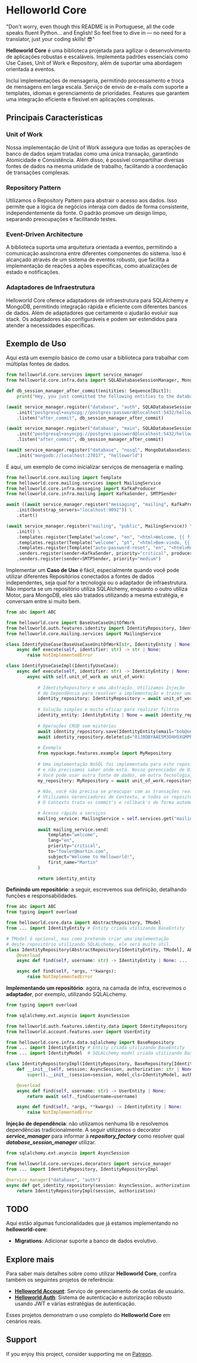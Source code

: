 # Helloworld Core

"Don't worry, even though this README is in Portuguese, all the code speaks fluent Python... and English! So feel free to dive in — no need for a translator, just your coding skills! 😎"

**Helloworld Core** é uma biblioteca projetada para agilizar o desenvolvimento de aplicações robustas e escaláveis. Implementa padrões essenciais como Use Cases, Unit of Work e Repository, além de suportar uma abordagem orientada a eventos.

Inclui implementações de mensageria, permitindo processamento e troca de mensagens em larga escala. Serviço de envio de e-mails com suporte a templates, idiomas e gerenciamento de prioridades. Features que garantem uma integração eficiente e flexível em aplicações complexas.


## Principais Características

### Unit of Work

Nossa implementação de Unit of Work assegura que todas as operações de banco de dados sejam tratadas como uma única transação, garantindo Atomicidade e Consistência. Além disso, é possível compartilhar diversas fontes de dados na mesma unidade de trabalho, facilitando a coordenação de transações complexas.

### Repository Pattern

Utilizamos o Repository Pattern para abstrair o acesso aos dados. Isso permite que a lógica de negócios interaja com dados de forma consistente, independentemente da fonte. O padrão promove um design limpo, separando preocupações e facilitando testes.

### Event-Driven Architecture

A biblioteca suporta uma arquitetura orientada a eventos, permitindo a comunicação assíncrona entre diferentes componentes do sistema. Isso é alcançado através de um sistema de eventos robusto, que facilita a implementação de reações a ações específicas, como atualizações de estado e notificações.

### Adaptadores de Infraestrutura

Helloworld Core oferece adaptadores de infraestrutura para SQLAlchemy e MongoDB, permitindo integração rápida e eficiente com diferentes bancos de dados. Além de adaptadores que certamente o ajudarão evoluir sua stack. Os adaptadores são configuráveis e podem ser estendidos para atender a necessidades específicas.

## Exemplo de Uso

Aqui está um exemplo básico de como usar a biblioteca para trabalhar com múltiplas fontes de dados.

```python
from helloworld.core.services import service_manager
from helloworld.core.infra.data import SQLADatabaseSessionManager, MongoDatabaseSessionManager

def db_session_manager_after_commit(enitities: Sequence[Dict]):
    print("Hey, you just committed the following entities to the database:", enitities)

(await service_manager.register("database", "auth", SQLADatabaseSessionManager))\
    .init("postgresql+asyncpg://postgres:password@localhost:5432/helloworld_auth")\
    .listen("after_commit", db_session_manager_after_commit)

(await service_manager.register("database", "main", SQLADatabaseSessionManager))\
    .init("postgresql+asyncpg://postgres:password@localhost:5432/helloworld")\
    .listen("after_commit", db_session_manager_after_commit)

(await service_manager.register("database", "nosql", MongoDatabaseSessionManager))\
    .init("mongodb://localhost:27017", "helloworld")
```

E aqui, um exemplo de como inicializar serviços de mensageria e mailing.

```python
from helloworld.core.mailing import Template
from helloworld.core.mailing.services import MailingService
from helloworld.core.infra.messaging import KafkaProducer
from helloworld.core.infra.mailing import KafkaSender, SMTPSender

await ((await service_manager.register("messaging", "mailing", KafkaProducer))
    .init(bootstrap_servers="localhost:9092")) \
    .start()

(await service_manager.register("mailing", "public", MailingService)) \
    .init() \
    .templates.register(Template("welcome", "en", "<html>Welcome, {{ first_name }}!</html>")) \
    .templates.register(Template("welcome", "pt", "<html>Bem-vindo, {{ first_name }}!</html>")) \
    .templates.register(Template("auto-password-reset", "en", "<html>Reset password, {{ first_name }} {{ last_name }}!</html>")) \
    .senders.register(sender=KafkaSender, priority="critical", producer=service_manager.get("messaging", "mailing")) \
    .senders.register(sender=SMTPSender, priority="medium")
```

Implementar um **Caso de Uso** é fácil, especialmente quando você pode utilizar diferentes Repositórios conectados a fontes de dados independentes, seja qual for a tecnologia ou o adaptador de infraestrutura.
Não importa se um repositório utiliza SQLAlchemy, enquanto o outro utiliza Motor, para MongoDB, eles são tratados utilizando a mesma estratégia, e conversam entre si muito bem.


```python
from abc import ABC

from helloworld.core import BaseUseCaseUnitOfWork
from helloworld.auth.features.identity import IdentityRepository, IdentityEntity
from helloworld.core.mailing.services import MailingService

class IdentifyUseCase(BaseUseCaseUnitOfWork[str, IdentityEntity | None], ABC):
    async def execute(self, identifier: str) -> str | None:
        raise NotImplementedError

class IdentifyUseCaseImpl(IdentifyUseCase):
    async def execute(self, identifier: str) -> IdentityEntity | None:        
        async with self.unit_of_work as unit_of_work:
            
            # IdentityRepository é uma abstração. Utilizamos Injeção 
            # de Dependência para resolver a implementação e trazer uma instância
            identity_repository: IdentityRepository = await unit_of_work.repository_factory.instance(IdentityRepository)
            
            # Solução simples e muito eficaz para realizar filtros
            identity_entity: IdentityEntity | None = await identity_repository.find(id=identifier)
            
            # Operações CRUD sem mistérios
            await identity_repository.save(IdentityEntity(email="bob@uncle.com"))
            await identity_repository.delete(id="01J8DBYAAE5M3D4H5XGMPRRWHX")
            
            # Exemplo
            from mypackage.features.example import MyRepository
            
            # Uma implementação NoSQL foi implementada para este repositório,
            # e não precisamos saber onde está. Nosso gerenciador de DI resolverá.
            # Você pode usar outra fonte de dados, em outra tecnologia, no mesmo Unit of Work!
            my_repository: MyRepository = await unit_of_work.repository_factory.instance(MyRepository)
            
            # Não, você não precisa se preocupar com as transações realizadas.
            # Utilizamos Gerenciadores de Contexto, e todos os repositórios compartilham a mesma Unit Of Work.
            # O Contexto trata os commit's e rollback's de forma automática.

            # Acesso rápido a serviços
            mailing_service: MailingService = self.services.get("mailing", "public")
            
            await mailing_service.send(
                template="welcome",
                lang="en",
                priority="critical",
                to="fowler@martin.com",
                subject="Welcome to Helloworld!",
                first_name="Martin"
            )

            return identity_entity
```

**Definindo um repositório**: a seguir, escrevemos sua definição, detalhando funções e responsabilidades.

```python
from abc import ABC
from typing import overload

from helloworld.core.data import AbstractRepository, TModel
from ... import IdentityEntity # Entity criada utilizando BaseEntity

# TModel é opcional, mas como pretendo criar uma implementação
# deste repositório utilizando SQLALchemy, ele será muito útil.
class IdentityRepository(AbstractRepository[IdentityEntity, TModel], ABC):
    @overload
    async def find(self, username: str) -> IdentityEntity | None: ...

    async def find(self, *args, **kwargs):
        raise NotImplementedError
```

**Implementando um repositório**: agora, na camada de infra, escrevemos o **adaptador**, por exemplo, utilizando SQLALchemy. 

```python
from typing import overload

from sqlalchemy.ext.asyncio import AsyncSession

from helloworld.auth.features.identity.data import IdentityRepository
from helloworld.account.features.user import UserEntity

from helloworld.core.infra.data.sqlalchemy import BaseRepository
from ... import IdentityEntity # Entity criada utilizando BaseEntity
from ... import IdentityModel  # SQLALchemy model criada utilizando BaseModel

class IdentityRepositoryImpl(IdentityRepository, BaseRepository[IdentityEntity, IdentityModel]):
    def __init__(self, session: AsyncSession, authorization: str | None = None):
        super().__init__(session=session, model_cls=IdentityModel, authorization=authorization)

    @overload
    async def find(self, username: str) -> UserEntity | None:
        return await self._find(username=username)

    async def find(self, *args, **kwargs) -> IdentityEntity | None:
        raise NotImplementedError
```

**Injeção de dependência**: não utilizamos nenhuma lib e resolvemos dependências tradicionalmente.
A seguir utilizamos o decorator ***service_manager*** para informar à ***repository_factory*** como resolver qual ***database_session_manager*** utilizar.

```python
from sqlalchemy.ext.asyncio import AsyncSession

from helloworld.core.services.decorators import service_manager
from ... import IdentityRepository, IdentityRepositoryImpl

@service_manager("database", "auth")
async def get_identity_repository(session: AsyncSession, authorization: str | None = None) -> IdentityRepository:
    return IdentityRepositoryImpl(session, authorization)
```

## TODO

Aqui estão algumas funcionalidades que já estamos implementando no **helloworld-core**:

- **Migrations**: Adicionar suporte a banco de dados evolutivo.

## Explore mais

Para saber mais detalhes sobre como utilizar **Helloworld Core**, confira também os seguintes projetos de referência:

- [**Helloworld Account**](https://github.com/edicleoline/helloworld-account): Serviço de gerenciamento de contas de usuário.
- [**Helloworld Auth**](https://github.com/edicleoline/helloworld-auth): Sistema de autenticação e autorização robusto usando JWT e várias estratégias de autenticação.

Esses projetos demonstram o uso completo do **Helloworld Core** em cenários reais.

## Support
If you enjoy this project, consider supporting me on [Patreon](https://www.patreon.com/edicleoline).